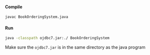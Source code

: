 #### Compile
```bash
javac BookOrderingSystem.java
```
#### Run
```bash
java -classpath ojdbc7.jar:./ BookOrderingSystem
```
Make sure the `ojdbc7.jar` is in the same directory as the java program